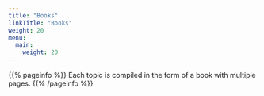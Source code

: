 ```yaml
---
title: "Books"
linkTitle: "Books"
weight: 20
menu:
  main:
    weight: 20
---
```


{{% pageinfo %}}
Each topic is compiled in the form of a book with multiple pages.
{{% /pageinfo %}}